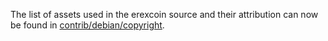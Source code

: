 The list of assets used in the erexcoin source and their attribution can now be found in [contrib/debian/copyright](../contrib/debian/copyright).
